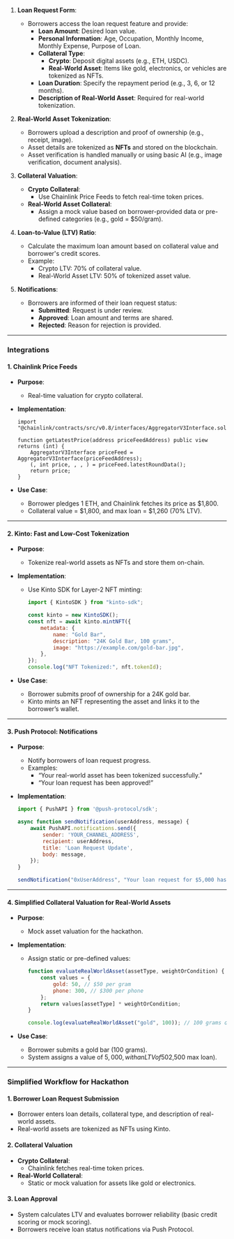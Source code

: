 1. **Loan Request Form**:
   - Borrowers access the loan request feature and provide:
     - **Loan Amount**: Desired loan value.
     - **Personal Information**: Age, Occupation, Monthly Income, Monthly Expense, Purpose of Loan.
     - **Collateral Type**:
       - **Crypto**: Deposit digital assets (e.g., ETH, USDC).
       - **Real-World Asset**: Items like gold, electronics, or vehicles are tokenized as NFTs.
     - **Loan Duration**: Specify the repayment period (e.g., 3, 6, or 12 months).
     - **Description of Real-World Asset**: Required for real-world tokenization.

2. **Real-World Asset Tokenization**:
   - Borrowers upload a description and proof of ownership (e.g., receipt, image).
   - Asset details are tokenized as **NFTs** and stored on the blockchain.
   - Asset verification is handled manually or using basic AI (e.g., image verification, document analysis).

3. **Collateral Valuation**:
   - **Crypto Collateral**:
     - Use Chainlink Price Feeds to fetch real-time token prices.
   - **Real-World Asset Collateral**:
     - Assign a mock value based on borrower-provided data or pre-defined categories (e.g., gold = $50/gram).

4. **Loan-to-Value (LTV) Ratio**:
   - Calculate the maximum loan amount based on collateral value and borrower's credit scores.
   - Example:
     - Crypto LTV: 70% of collateral value.
     - Real-World Asset LTV: 50% of tokenized asset value.

5. **Notifications**:
   - Borrowers are informed of their loan request status:
     - **Submitted**: Request is under review.
     - **Approved**: Loan amount and terms are shared.
     - **Rejected**: Reason for rejection is provided.

---

### **Integrations**

#### **1. Chainlink Price Feeds**
- **Purpose**:
  - Real-time valuation for crypto collateral.

- **Implementation**:
  ```solidity
  import "@chainlink/contracts/src/v0.8/interfaces/AggregatorV3Interface.sol";

  function getLatestPrice(address priceFeedAddress) public view returns (int) {
      AggregatorV3Interface priceFeed = AggregatorV3Interface(priceFeedAddress);
      (, int price, , , ) = priceFeed.latestRoundData();
      return price;
  }
  ```
- **Use Case**:
  - Borrower pledges 1 ETH, and Chainlink fetches its price as $1,800.
  - Collateral value = $1,800, and max loan = $1,260 (70% LTV).

---

#### **2. Kinto: Fast and Low-Cost Tokenization**
- **Purpose**:
  - Tokenize real-world assets as NFTs and store them on-chain.

- **Implementation**:
  - Use Kinto SDK for Layer-2 NFT minting:
    ```javascript
    import { KintoSDK } from "kinto-sdk";

    const kinto = new KintoSDK();
    const nft = await kinto.mintNFT({
        metadata: {
            name: "Gold Bar",
            description: "24K Gold Bar, 100 grams",
            image: "https://example.com/gold-bar.jpg",
        },
    });
    console.log("NFT Tokenized:", nft.tokenId);
    ```
- **Use Case**:
  - Borrower submits proof of ownership for a 24K gold bar.
  - Kinto mints an NFT representing the asset and links it to the borrower’s wallet.

---

#### **3. Push Protocol: Notifications**
- **Purpose**:
  - Notify borrowers of loan request progress.
  - Examples:
    - “Your real-world asset has been tokenized successfully.”
    - “Your loan request has been approved!”

- **Implementation**:
  ```javascript
  import { PushAPI } from '@push-protocol/sdk';

  async function sendNotification(userAddress, message) {
      await PushAPI.notifications.send({
          sender: 'YOUR_CHANNEL_ADDRESS',
          recipient: userAddress,
          title: 'Loan Request Update',
          body: message,
      });
  }

  sendNotification("0xUserAddress", "Your loan request for $5,000 has been approved!");
  ```

---

#### **4. Simplified Collateral Valuation for Real-World Assets**
- **Purpose**:
  - Mock asset valuation for the hackathon.

- **Implementation**:
  - Assign static or pre-defined values:
    ```javascript
    function evaluateRealWorldAsset(assetType, weightOrCondition) {
        const values = {
            gold: 50, // $50 per gram
            phone: 300, // $300 per phone
        };
        return values[assetType] * weightOrCondition;
    }

    console.log(evaluateRealWorldAsset("gold", 100)); // 100 grams of gold = $5,000
    ```
- **Use Case**:
  - Borrower submits a gold bar (100 grams).
  - System assigns a value of $5,000, with an LTV of 50% ($2,500 max loan).

---

### **Simplified Workflow for Hackathon**

#### **1. Borrower Loan Request Submission**
   - Borrower enters loan details, collateral type, and description of real-world assets.
   - Real-world assets are tokenized as NFTs using Kinto.

#### **2. Collateral Valuation**
   - **Crypto Collateral**:
     - Chainlink fetches real-time token prices.
   - **Real-World Collateral**:
     - Static or mock valuation for assets like gold or electronics.

#### **3. Loan Approval**
   - System calculates LTV and evaluates borrower reliability (basic credit scoring or mock scoring).
   - Borrowers receive loan status notifications via Push Protocol.

